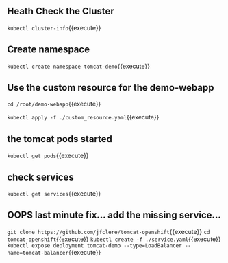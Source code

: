 ## Heath Check the Cluster
`kubectl cluster-info`{{execute}}

## Create namespace
`kubectl create namespace tomcat-demo`{{execute}}

## Use the custom resource for the demo-webapp
`cd /root/demo-webapp`{{execute}}

`kubectl apply -f ./custom_resource.yaml`{{execute}}

## the tomcat pods started
`kubectl get pods`{{execute}}

## check services
`kubectl get services`{{execute}}

## OOPS last minute fix... add the missing service...
`git clone https://github.com/jfclere/tomcat-openshift`{{execute}}
`cd tomcat-openshift`{{execute}}
`kubectl create -f ./service.yaml`{{execute}}
`kubectl expose deployment tomcat-demo --type=LoadBalancer --name=tomcat-balancer`{{execute}}

